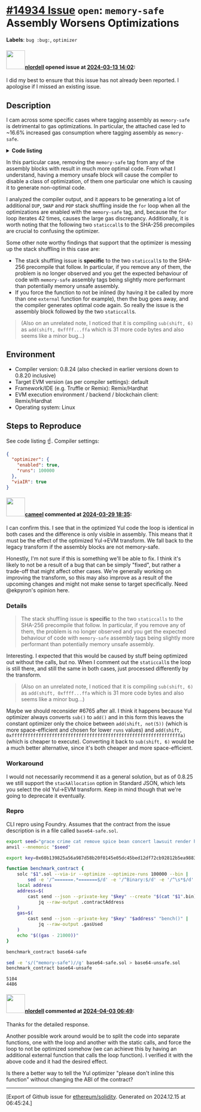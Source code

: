 # [\#14934 Issue](https://github.com/ethereum/solidity/issues/14934) `open`: `memory-safe` Assembly Worsens Optimizations
**Labels**: `bug :bug:`, `optimizer`


#### <img src="https://avatars.githubusercontent.com/u/4210206?v=4" width="50">[nlordell](https://github.com/nlordell) opened issue at [2024-03-13 14:02](https://github.com/ethereum/solidity/issues/14934):

I did my best to ensure that this issue has not already been reported. I apologise if I missed an existing issue.

## Description

I cam across some specific cases where tagging assembly as `memory-safe` is detrimental to gas optimizations. In particular, the attached case led to ~16.6% increased gas consumption where tagging assembly as `memory-safe`.

<details><summary><strong>Code listing</strong></summary>

```solidity
// SPDX-License-Identifier: LGPL-3.0-only
pragma solidity ^0.8.20;

contract Base64Url {
    function encode(bytes32 input) private pure returns (string memory output) {
        assembly ("memory-safe") {
            output := mload(0x40)
            mstore(0x40, add(output, 96))
            mstore(output, 43)

            // Write the base-64 lookup table to the scratch space, simplifying the copy code. Note
            // that we write the prefix with `MSTORE` as Solidity does not have support for
            // `CODECOPY` from bytes or string constants in inline assembly.
            mstore(0, "ABCDEFGHIJKLMNOPQRSTUVWXYZabcdef")
            mstore(32, "ghijklmnopqrstuvwxyz0123456789-_")

            let ptr := add(output, 32)
            for {
                let shift := 250
            } sgt(shift, 0) {
                shift := sub(shift, 6)
            } {
                mstore8(ptr, byte(0, mload(and(0x3f, shr(shift, input)))))
                ptr := add(ptr, 1)
            }
            mstore8(ptr, byte(0, mload(and(0x3f, shl(2, input)))))
        }
    }

    function bench() external view returns (uint256 gas, bytes32 hash) {
        bytes32 input = keccak256("test");

        gas = gasleft();
        string memory output = encode(input);
        assembly ("memory-safe") {
            pop(staticcall(gas(), 0x2, output, mload(output), 0, 32))
            hash := mload(0)
        }
        bytes memory data = abi.encode(hash);
        assembly ("memory-safe") {
            pop(staticcall(gas(), 0x2, data, mload(data), 0, 32))
            hash := mload(0)
        }
        gas = gas - gasleft();
    }
}
```

</details>

In this particular case, removing the `memory-safe` tag from any of the assembly blocks with result in much more optimal code. From what I understand, having a memory unsafe block will cause the compiler to disable a class of optimization, of them one particular one which is causing it to generate non-optimal code.

I analyzed the compiler output, and it appears to be generating a lot of additional `DUP`, `SWAP` and `POP` stack shuffling inside the `for` loop when all the optimizations are enabled with the `memory-safe` tag, and, because the `for` loop iterates 42 times, causes the large gas discrepancy. Additionally, it is worth noting that the following two `staticcall`s to the SHA-256 precompiles are crucial to confusing the optimizer.

Some other note worthy findings that support that the optimizer is messing up the stack shuffling in this case are:

- The stack shuffling issue is **specific** to the two `staticcall`s to the SHA-256 precompile that follow. In particular, if you remove any of them, the problem is no longer observed and you get the expected behaviour of code with `memory-safe` assembly tags being slightly more performant than potentially memory unsafe assembly.
- If you force the function to not be inlined (by having it be called by more than one `external` function for example), then the bug goes away, and the compiler generates optimal code again. So really the issue is the assembly block followed by the two `staticcall`s.

> (Also on an unrelated note, I noticed that it is compiling `sub(shift, 6)` as `add(shift, 0xffff...ffa` which is 31 more code bytes and also seems like a minor bug...)

## Environment

- Compiler version: 0.8.24 (also checked in earlier versions down to 0.8.20 inclusive)
- Target EVM version (as per compiler settings): default
- Framework/IDE (e.g. Truffle or Remix): Remix/Hardhat
- EVM execution environment / backend / blockchain client: Remix/Hardhat
- Operating system: Linux

## Steps to Reproduce

See code listing :point_up:. Compiler settings:

```json
{
  "optimizer": {
    "enabled": true,
    "runs": 100000
  },
  "viaIR": true
}
```


#### <img src="https://avatars.githubusercontent.com/u/137030?v=4" width="50">[cameel](https://github.com/cameel) commented at [2024-03-29 18:35](https://github.com/ethereum/solidity/issues/14934#issuecomment-2027586777):

I can confirm this. I see that in the optimized Yul code the loop is identical in both cases and the difference is only visible in assembly. This means that it must be the effect of the optimized Yul->EVM transform. We fall back to the legacy transform if the assembly blocks are not memory-safe.

Honestly, I'm not sure if this is something we'll be able to fix. I think it's likely to not be a result of a bug that can be simply "fixed", but rather a trade-off that might affect other cases. We're generally working on improving the transform, so this may also improve as a result of the upcoming changes and might not make sense to target specifically. Need @ekpyron's opinion here.

### Details
> The stack shuffling issue is **specific** to the two `staticcalls` to the SHA-256 precompile that follow. In particular, if you remove any of them, the problem is no longer observed and you get the expected behaviour of code with `memory-safe` assembly tags being slightly more performant than potentially memory unsafe assembly.

Interesting. I expected that this would be caused by stuff being optimized out without the calls, but no. When I comment out the `staticcall`s the loop is still there, and still the same in both cases, just processed differently by the transform.

> (Also on an unrelated note, I noticed that it is compiling `sub(shift, 6)` as `add(shift, 0xffff...ffa` which is 31 more code bytes and also seems like a minor bug...)

Maybe we should reconsider #6765 after all. I think it happens because Yul optimizer always converts `sub()` to `add()` and in this form this leaves the constant optimizer only the choice between `add(shift, not(5))` (which is more space-efficient and chosen for lower `runs` values) and `add(shift, 0xfffffffffffffffffffffffffffffffffffffffffffffffffffffffffffffffa)` (which is cheaper to execute). Converting it back to `sub(shift, 6)` would be a much better alternative, since it's both cheaper and more space-efficient.

### Workaround

I would not necessarily recommend it as a general solution, but as of 0.8.25 we still support the `stackAllocation` option in Standard JSON, which lets you select the old Yul->EVM transform. Keep in mind though that we're going to deprecate it eventually.

### Repro
CLI repro using Foundry. Assumes that the contract from the issue description is in a file called `base64-safe.sol`.

```bash
export seed="grace crime cat remove spice bean concert lawsuit render horse collect vocal"
anvil --mnemonic "$seed"
```

```bash
export key=0x60b139825a56a987d58b20f0145e05dc45bed12df72cb92812b5ea988383c987

function benchmark_contract {
    solc "$1".sol --via-ir --optimize --optimize-runs 100000 --bin |
        sed -e '/^=======.*=======$/d' -e '/^Binary:$/d' -e '/^\s*$/d' > "$1".bin
    local address
    address=$(
        cast send --json --private-key "$key" --create "$(cat "$1".bin)" |
            jq --raw-output .contractAddress
    )
    gas=$(
        cast send --json --private-key "$key" "$address" "bench()" |
            jq --raw-output .gasUsed
    )
    echo "$((gas - 21000))"
}

benchmark_contract base64-safe

sed -e 's/("memory-safe")//g' base64-safe.sol > base64-unsafe.sol
benchmark_contract base64-unsafe
```
```
5104
4486
```

#### <img src="https://avatars.githubusercontent.com/u/4210206?v=4" width="50">[nlordell](https://github.com/nlordell) commented at [2024-04-03 06:49](https://github.com/ethereum/solidity/issues/14934#issuecomment-2033686785):

Thanks for the detailed response.

Another possible work around would be to split the code into separate functions, one with the loop and another with the static calls, and force the loop to not be optimized somehow (we can achieve this by having an additional external function that calls the loop function). I verified it with the above code and it had the desired effect.

Is there a better way to tell the Yul optimizer "please don't inline this function" without changing the ABI of the contract?


-------------------------------------------------------------------------------



[Export of Github issue for [ethereum/solidity](https://github.com/ethereum/solidity). Generated on 2024.12.15 at 06:45:24.]
